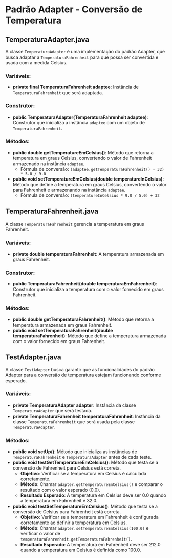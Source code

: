 
# Padrão Adapter - Conversão de Temperatura

## TemperaturaAdapter.java

A classe `TemperaturaAdapter` é uma implementação do padrão Adapter, que busca adaptar a `TemperaturaFahrenheit` para que possa ser convertida e usada com a medida Celsius.

### Variáveis:

-   **private final TemperaturaFahrenheit adaptee**: Instância de `TemperaturaFahrenheit` que será adaptada.

### Construtor:

-   **public TemperaturaAdapter(TemperaturaFahrenheit adaptee)**: Construtor que inicializa a instância `adaptee` com um objeto de `TemperaturaFahrenheit`.

### Métodos:

-   **public double getTemperatureEmCelsius()**: Método que retorna a temperatura em graus Celsius, convertendo o valor de Fahrenheit armazenado na instância `adaptee`.
    -   Fórmula de conversão: `(adaptee.getTemperaturaFahrenheit() - 32) * 5.0 / 9.0`
-   **public void setTemperatureEmCelsius(double temperatureInCelsius)**: Método que define a temperatura em graus Celsius, convertendo o valor para Fahrenheit e armazenando na instância `adaptee`.
    -   Fórmula de conversão: `(temperatureInCelsius * 9.0 / 5.0) + 32`

## TemperaturaFahrenheit.java

A classe `TemperaturaFahrenheit` gerencia a temperatura em graus Fahrenheit.

### Variáveis:

-   **private double temperaturaFahrenheit**: A temperatura armazenada em graus Fahrenheit.

### Construtor:

-   **public TemperaturaFahrenheit(double temperaturaEmFahrenheit)**: Construtor que inicializa a temperatura com o valor fornecido em graus Fahrenheit.

### Métodos:

-   **public double getTemperaturaFahrenheit()**: Método que retorna a temperatura armazenada em graus Fahrenheit.
-   **public void setTemperaturaFahrenheit(double temperaturaFahrenheit)**: Método que define a temperatura armazenada com o valor fornecido em graus Fahrenheit.

## TestAdapter.java

A classe `TestAdapter` busca garantir que as funcionalidades do padrão Adapter para a conversão de temperatura estejam funcionando conforme esperado.

### Variáveis:

-   **private TemperaturaAdapter adapter**: Instância da classe `TemperaturaAdapter` que será testada.
-   **private TemperaturaFahrenheit temperaturaFahrenheit**: Instância da classe `TemperaturaFahrenheit` que será usada pela classe `TemperaturaAdapter`.

### Métodos:

-   **public void setUp()**: Método que inicializa as instâncias de `TemperaturaFahrenheit` e `TemperaturaAdapter` antes de cada teste.
-   **public void testGetTemperatureEmCelsius()**: Método que testa se a conversão de Fahrenheit para Celsius está correta.
    -   **Objetivo**: Verificar se a temperatura em Celsius é calculada corretamente.
    -   **Método**: Chamar `adapter.getTemperatureEmCelsius()` e comparar o resultado com o valor esperado (0.0).
    -   **Resultado Esperado**: A temperatura em Celsius deve ser 0.0 quando a temperatura em Fahrenheit é 32.0.
-   **public void testSetTemperatureEmCelsius()**: Método que testa se a conversão de Celsius para Fahrenheit está correta.
    -   **Objetivo**: Verificar se a temperatura em Fahrenheit é configurada corretamente ao definir a temperatura em Celsius.
    -   **Método**: Chamar `adapter.setTemperatureEmCelsius(100.0)` e verificar o valor de `temperaturaFahrenheit.getTemperaturaFahrenheit()`.
    -   **Resultado Esperado**: A temperatura em Fahrenheit deve ser 212.0 quando a temperatura em Celsius é definida como 100.0.
